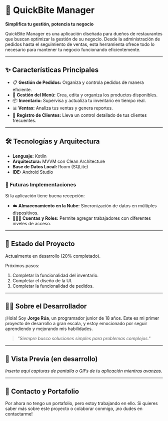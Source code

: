 # 🍴 QuickBite Manager  

**Simplifica tu gestión, potencia tu negocio**  

QuickBite Manager es una aplicación diseñada para dueños de restaurantes que buscan optimizar la gestión de su negocio. Desde la administración de pedidos hasta el seguimiento de ventas, esta herramienta ofrece todo lo necesario para mantener tu negocio funcionando eficientemente.  

---

## ✨ **Características Principales**  
- 📋 **Gestión de Pedidos:** Organiza y controla pedidos de manera eficiente.  
- 🍔 **Gestión del Menú:** Crea, edita y organiza los productos disponibles.  
- 📦 **Inventario:** Supervisa y actualiza tu inventario en tiempo real.  
- 📊 **Ventas:** Analiza tus ventas y genera reportes.  
- 👥 **Registro de Clientes:** Lleva un control detallado de tus clientes frecuentes.  

---

## 🛠️ **Tecnologías y Arquitectura**  
- **Lenguaje:** Kotlin  
- **Arquitectura:** MVVM con Clean Architecture  
- **Base de Datos Local:** Room (SQLite)  
- **IDE:** Android Studio  

### 🔮 **Futuras Implementaciones**  
Si la aplicación tiene buena recepción:  
- ☁️ **Almacenamiento en la Nube:** Sincronización de datos en múltiples dispositivos.  
- 🧑‍🤝‍🧑 **Cuentas y Roles:** Permite agregar trabajadores con diferentes niveles de acceso.  

---

## 🚀 **Estado del Proyecto**  
Actualmente en desarrollo (20% completado).  

Próximos pasos:  
1. Completar la funcionalidad del inventario.  
2. Completar el diseño de la UI.  
3. Completar la funcionalidad de pedidos.  

---

## 🙋‍♂️ **Sobre el Desarrollador**  
¡Hola! Soy **Jorge Rúa**, un programador junior de 18 años. Este es mi primer proyecto de desarrollo a gran escala, y estoy emocionado por seguir aprendiendo y mejorando mis habilidades.  

> _"Siempre busco soluciones simples para problemas complejos."_  

---

## 🎨 **Vista Previa (en desarrollo)**  
*Inserta aquí capturas de pantalla o GIFs de tu aplicación mientras avanzas.*  

---

## 📩 **Contacto y Portafolio**  
Por ahora no tengo un portafolio, pero estoy trabajando en ello. Si quieres saber más sobre este proyecto o colaborar conmigo, ¡no dudes en contactarme!  

